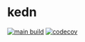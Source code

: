 kedn
===

[![main build](https://github.com/whyrising/kedn/actions/workflows/main.yml/badge.svg)](https://github.com/whyrising/kmp-library-template/actions/workflows/main.yml)
[![codecov](https://codecov.io/gh/whyrising/kedn/branch/main/graph/badge.svg?token=HYVzZVdfgl)](https://codecov.io/gh/whyrising/kedn)
